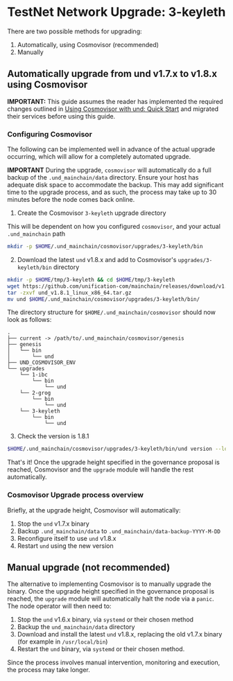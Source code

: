 # TestNet Network Upgrade: 3-keyleth

There are two possible methods for upgrading:

1. Automatically, using Cosmovisor (recommended)
2. Manually

## Automatically upgrade from und v1.7.x to v1.8.x using Cosmovisor

**IMPORTANT:** This guide assumes the reader has implemented the required changes outlined in
[Using Cosmovisor with und: Quick Start](./cosmovisor.md) and migrated their services before using this guide.

### Configuring Cosmovisor

The following can be implemented well in advance of the actual upgrade occurring, which will allow
for a completely automated upgrade.

**IMPORTANT** During the upgrade, `cosmovisor` will automatically do a full backup of the `.und_mainchain/data`
directory. Ensure your host has adequate disk space to accommodate the backup. This may add significant time
to the upgrade process, and as such, the process may take up to 30 minutes before the node comes back online.

1. Create the Cosmovisor `3-keyleth` upgrade directory

This will be dependent on how you configured `cosmovisor`, and your actual `.und_mainchain` path

```bash
mkdir -p $HOME/.und_mainchain/cosmovisor/upgrades/3-keyleth/bin
```

2. Download the latest `und` v1.8.x and add to Cosmovisor's `upgrades/3-keyleth/bin` directory

```bash
mkdir -p $HOME/tmp/3-keyleth && cd $HOME/tmp/3-keyleth
wget https://github.com/unification-com/mainchain/releases/download/v1.8.1/und_v1.8.1_linux_x86_64.tar.gz
tar -zxvf und_v1.8.1_linux_x86_64.tar.gz
mv und $HOME/.und_mainchain/cosmovisor/upgrades/3-keyleth/bin/
```

The directory structure for `$HOME/.und_mainchain/cosmovisor` should now look as follows:

```
.
├── current -> /path/to/.und_mainchain/cosmovisor/genesis
├── genesis
│   └── bin
│       └── und
├── UND_COSMOVISOR_ENV
└── upgrades
    └── 1-ibc
        └── bin
            └── und
    └── 2-grog
        └── bin
            └── und
    └── 3-keyleth
        └── bin
            └── und
```

3. Check the version is 1.8.1

```bash
$HOME/.und_mainchain/cosmovisor/upgrades/3-keyleth/bin/und version --log_level ""
```

That's it! Once the upgrade height specified in the governance proposal is reached, Cosmovisor and the `upgrade`
module will handle the rest automatically.

### Cosmovisor Upgrade process overview

Briefly, at the upgrade height, Cosmovisor will automatically:

1. Stop the `und` v1.7.x binary
2. Backup `.und_mainchain/data` to `.und_mainchain/data-backup-YYYY-M-DD`
3. Reconfigure itself to use `und` v1.8.x
4. Restart `und` using the new version

## Manual upgrade (not recommended)

The alternative to implementing Cosmovisor is to manually upgrade the binary. Once the upgrade height specified in the
governance proposal is reached, the `upgrade` module will automatically halt the node via a `panic`. The node operator
will then need to:

1. Stop the `und` v1.6.x binary, via `systemd` or their chosen method
2. Backup the `und_mainchain/data` directory
3. Download and install the latest `und` v1.8.x, replacing the old v1.7.x binary (for example in `/usr/local/bin`)
4. Restart the `und` binary, via `systemd` or their chosen method.

Since the process involves manual intervention, monitoring and execution, the process may take longer.

